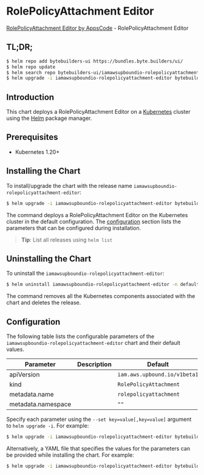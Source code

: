 # RolePolicyAttachment Editor

[RolePolicyAttachment Editor by AppsCode](https://byte.builders) - RolePolicyAttachment Editor

## TL;DR;

```bash
$ helm repo add bytebuilders-ui https://bundles.byte.builders/ui/
$ helm repo update
$ helm search repo bytebuilders-ui/iamawsupboundio-rolepolicyattachment-editor --version=v0.4.18
$ helm upgrade -i iamawsupboundio-rolepolicyattachment-editor bytebuilders-ui/iamawsupboundio-rolepolicyattachment-editor -n default --create-namespace --version=v0.4.18
```

## Introduction

This chart deploys a RolePolicyAttachment Editor on a [Kubernetes](http://kubernetes.io) cluster using the [Helm](https://helm.sh) package manager.

## Prerequisites

- Kubernetes 1.20+

## Installing the Chart

To install/upgrade the chart with the release name `iamawsupboundio-rolepolicyattachment-editor`:

```bash
$ helm upgrade -i iamawsupboundio-rolepolicyattachment-editor bytebuilders-ui/iamawsupboundio-rolepolicyattachment-editor -n default --create-namespace --version=v0.4.18
```

The command deploys a RolePolicyAttachment Editor on the Kubernetes cluster in the default configuration. The [configuration](#configuration) section lists the parameters that can be configured during installation.

> **Tip**: List all releases using `helm list`

## Uninstalling the Chart

To uninstall the `iamawsupboundio-rolepolicyattachment-editor`:

```bash
$ helm uninstall iamawsupboundio-rolepolicyattachment-editor -n default
```

The command removes all the Kubernetes components associated with the chart and deletes the release.

## Configuration

The following table lists the configurable parameters of the `iamawsupboundio-rolepolicyattachment-editor` chart and their default values.

|     Parameter      | Description |                 Default                 |
|--------------------|-------------|-----------------------------------------|
| apiVersion         |             | <code>iam.aws.upbound.io/v1beta1</code> |
| kind               |             | <code>RolePolicyAttachment</code>       |
| metadata.name      |             | <code>rolepolicyattachment</code>       |
| metadata.namespace |             | <code>""</code>                         |


Specify each parameter using the `--set key=value[,key=value]` argument to `helm upgrade -i`. For example:

```bash
$ helm upgrade -i iamawsupboundio-rolepolicyattachment-editor bytebuilders-ui/iamawsupboundio-rolepolicyattachment-editor -n default --create-namespace --version=v0.4.18 --set apiVersion=iam.aws.upbound.io/v1beta1
```

Alternatively, a YAML file that specifies the values for the parameters can be provided while
installing the chart. For example:

```bash
$ helm upgrade -i iamawsupboundio-rolepolicyattachment-editor bytebuilders-ui/iamawsupboundio-rolepolicyattachment-editor -n default --create-namespace --version=v0.4.18 --values values.yaml
```
